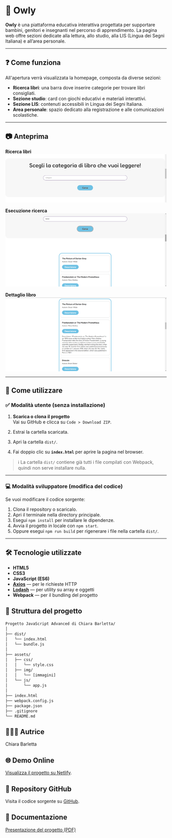 # 🦉 Owly

**Owly** è una piattaforma educativa interattiva progettata per supportare bambini, genitori e insegnanti nel percorso di apprendimento. La pagina web offre sezioni dedicate alla lettura, allo studio, alla LIS (Lingua dei Segni Italiana) e all’area personale.

---

## ❓ Come funziona

All'apertura verrà visualizzata la homepage, composta da diverse sezioni:

- **Ricerca libri**: una barra dove inserire categorie per trovare libri consigliati.
- **Sezione studio**: card con giochi educativi e materiali interattivi.
- **Sezione LIS**: contenuti accessibili in Lingua dei Segni Italiana.
- **Area personale**: spazio dedicato alla registrazione e alle comunicazioni scolastiche.

---

## 📷 Anteprima

**Ricerca libri**  
![Sezione di ricerca libri](assets/img/sezione-libri.png)

**Esecuzione ricerca**  
![Sezione attiva](assets/img/sezione-attiva.png)

**Dettaglio libro**  
![Descrizione libro](assets/img/descrizione-libro.png)

---

## 📌 Come utilizzare

### ✅ Modalità utente (senza installazione)

1. **Scarica o clona il progetto**  
   Vai su GitHub e clicca su `Code > Download ZIP`.

2. Estrai la cartella scaricata.

3. Apri la cartella `dist/`.

4. Fai doppio clic su **`index.html`** per aprire la pagina nel browser.

> ℹ️ La cartella `dist/` contiene già tutti i file compilati con Webpack, quindi non serve installare nulla.

---

### 💻 Modalità sviluppatore (modifica del codice)

Se vuoi modificare il codice sorgente:

1. Clona il repository o scaricalo.
2. Apri il terminale nella directory principale.
3. Esegui `npm install` per installare le dipendenze.
4. Avvia il progetto in locale con `npm start`.
5. Oppure esegui `npm run build` per rigenerare i file nella cartella `dist/`.

---

## 🛠️ Tecnologie utilizzate

- **HTML5**
- **CSS3**
- **JavaScript (ES6)**
- [**Axios**](https://axios-http.com/) — per le richieste HTTP
- [**Lodash**](https://lodash.com/) — per utility su array e oggetti
- **Webpack** — per il bundling del progetto


## 🧩 Struttura del progetto 


```
Progetto JavaScript Advanced di Chiara Barletta/
│
├── dist/                      
│   └── index.html
│   └── bundle.js
│
├── assets/                    
│   ├── css/
│   │   └── style.css
│   ├── img/
│   │   └── [immagini]
│   └── js/
│       └── app.js
│
├── index.html                 
├── webpack.config.js          
├── package.json               
├── .gitignore                 
└── README.md  
``` 

## 👩🏻‍💻 Autrice

Chiara Barletta


## 🌐 Demo Online

[Visualizza il progetto su Netlify](https://owly-website.netlify.app/). 


## 📂 Repository GitHub

Visita il codice sorgente su [GitHub](https://github.com/junior5969/javascript-advanced).


## 📄 Documentazione 

[Presentazione del progetto (PDF)](./Presentazione.pdf) 